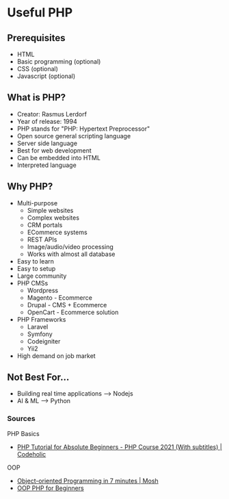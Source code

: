 # Useful PHP

## Prerequisites

- HTML
- Basic programming (optional)
- CSS (optional)
- Javascript (optional)

## What is PHP?

- Creator: Rasmus Lerdorf
- Year of release: 1994
- PHP stands for "PHP: Hypertext Preprocessor"
- Open source general scripting language
- Server side language
- Best for web development
- Can be embedded into HTML
- Interpreted language

## Why PHP?

- Multi-purpose
  - Simple websites
  - Complex websites
  - CRM portals
  - ECommerce systems
  - REST APIs
  - Image/audio/video processing
  - Works with almost all database
- Easy to learn
- Easy to setup
- Large community
- PHP CMSs
  - Wordpress
  - Magento - Ecommerce
  - Drupal - CMS + Ecommerce
  - OpenCart - Ecommerce solution
- PHP Frameworks
  - Laravel
  - Symfony
  - Codeigniter
  - Yii2
- High demand on job market

## Not Best For...

- Building real time applications --> Nodejs
- AI & ML --> Python

### Sources

PHP Basics

- [PHP Tutorial for Absolute Beginners - PHP Course 2021 (With subtitles) | Codeholic](https://www.youtube.com/watch?v=yXzWfZ4N4xU)

OOP

- [Object-oriented Programming in 7 minutes | Mosh](https://www.youtube.com/watch?v=pTB0EiLXUC8)
- [OOP PHP for Beginners](https://www.youtube.com/watch?v=JmDHHhxfe1w&list=PLLQuc_7jk__VDhXWi544iK-SgljlGGlrX)

